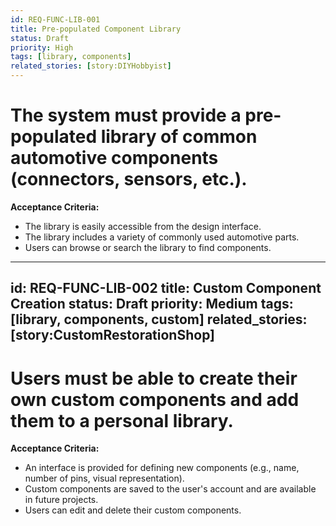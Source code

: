 ```yaml
---
id: REQ-FUNC-LIB-001
title: Pre-populated Component Library
status: Draft
priority: High
tags: [library, components]
related_stories: [story:DIYHobbyist]
---
```


# The system must provide a pre-populated library of common automotive components (connectors, sensors, etc.).

**Acceptance Criteria:**
*   The library is easily accessible from the design interface.
*   The library includes a variety of commonly used automotive parts.
*   Users can browse or search the library to find components.

---
id: REQ-FUNC-LIB-002
title: Custom Component Creation
status: Draft
priority: Medium
tags: [library, components, custom]
related_stories: [story:CustomRestorationShop]
---

# Users must be able to create their own custom components and add them to a personal library.

**Acceptance Criteria:**
*   An interface is provided for defining new components (e.g., name, number of pins, visual representation).
*   Custom components are saved to the user's account and are available in future projects.
*   Users can edit and delete their custom components.
